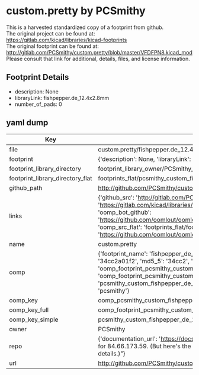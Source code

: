 # custom.pretty by PCSmithy  
This is a harvested standardized copy of a footprint from github.  
The original project can be found at:  
https://gitlab.com/kicad/libraries/kicad-footprints  
The original footprint can be found at:
http://gitlab.com/PCSmithy/custom.pretty/blob/master/VFDFPN8.kicad_mod
Please consult that link for additional, details, files, and license information.  
## Footprint Details
* description: None  
* libraryLink: fishpepper.de_12.4x2.8mm  
* number_of_pads: 0  
## yaml dump  
| Key | Value |  
| --- | --- |  
| file | custom.pretty/fishpepper.de_12.4x2.8mm.kicad_mod |  
| footprint | {'description': None, 'libraryLink': 'fishpepper.de_12.4x2.8mm', 'number_of_pads': 0} |  
| footprint_library_directory | footprint_library_owner/PCSmithy_custom.pretty |  
| footprint_library_directory_flat | footprints_flat/pcsmithy_custom_fishpepper_de_12_4x2_8mm/working |  
| github_path | http://github.com/PCSmithy/custom.pretty/blob/master/fishpepper.de_12.4x2.8mm.kicad_mod |  
| links | {'github_src': 'http://gitlab.com/PCSmithy/custom.pretty/blob/master/VFDFPN8.kicad_mod', 'github_src_repo': 'https://gitlab.com/kicad/libraries/kicad-footprints', 'oomp_bot': 'footprints/pcsmithy_custom_fishpepper_de_12_4x2_8mm/working', 'oomp_bot_github': 'https://github.com/oomlout/oomlout_oomp_footprint_bot/tree/main/footprints/pcsmithy_custom_fishpepper_de_12_4x2_8mm/working', 'oomp_src_flat': 'footprints_flat/footprints_flat/pcsmithy_custom_fishpepper_de_12_4x2_8mm/working', 'oomp_src_flat_github': 'https://github.com/oomlout/oomlout_oomp_footprint_src/tree/main/footprints_flat/pcsmithy_custom_fishpepper_de_12_4x2_8mm/working'} |  
| name | custom.pretty |  
| oomp | {'footprint_name': 'fishpepper_de_12_4x2_8mm', 'library_name': 'custom', 'md5': '34cc2a01f2be91ab68fecd74b4c2c9bf', 'md5_10': '34cc2a01f2', 'md5_5': '34cc2', 'md5_6': '34cc2a', 'oomp_key': 'oomp_pcsmithy_custom_fishpepper_de_12_4x2_8mm', 'oomp_key_extra': 'oomp_footprint_pcsmithy_custom_fishpepper_de_12_4x2_8mm', 'oomp_key_full': 'oomp_footprint_pcsmithy_custom_fishpepper_de_12_4x2_8mm_34cc2a', 'oomp_key_simple': 'pcsmithy_custom_fishpepper_de_12_4x2_8mm', 'original_filename': 'custom.pretty/fishpepper.de_12.4x2.8mm.kicad_mod', 'owner_name': 'pcsmithy'} |  
| oomp_key | oomp_pcsmithy_custom_fishpepper_de_12_4x2_8mm |  
| oomp_key_full | oomp_footprint_pcsmithy_custom_fishpepper_de_12_4x2_8mm |  
| oomp_key_simple | pcsmithy_custom_fishpepper_de_12_4x2_8mm |  
| owner | PCSmithy |  
| repo | {'documentation_url': 'https://docs.github.com/rest/overview/resources-in-the-rest-api#rate-limiting', 'message': "API rate limit exceeded for 84.66.173.59. (But here's the good news: Authenticated requests get a higher rate limit. Check out the documentation for more details.)"} |  
| url | http://github.com/PCSmithy/custom.pretty |  

